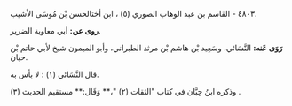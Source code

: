 ٤٨٠٣ - القاسم بن عبد الوهاب الصوري (٥) ، ابن أختالحسن بْن مُوسَى الأشيب.

**روى عن:** أبي معاوية الضرير.

**رَوَى عَنه:** النَّسَائي، وسَعِيد بْن هاشم بْن مرثد الطبراني، وأبو الميمون شيخ لأبي حاتم بْن حيان.

قال النَّسَائي (١) : لا بأس به.

وذكره ابنُ حِبَّان في كتاب "الثقات (٢) "،** وَقَال:** مستقيم الحديث (٣) .